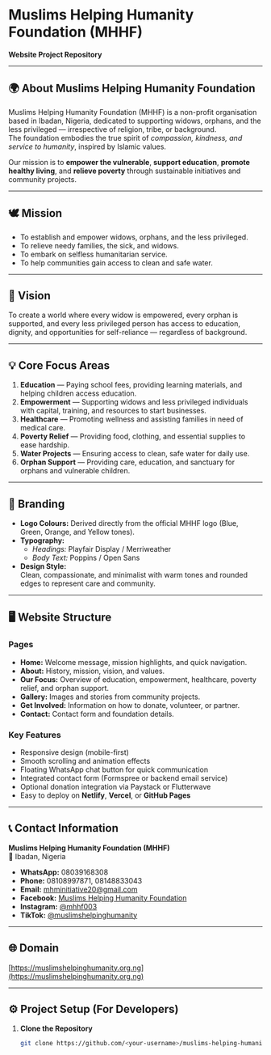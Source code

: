# Muslims Helping Humanity Foundation (MHHF)

**Website Project Repository**

---

## 🌍 About Muslims Helping Humanity Foundation

Muslims Helping Humanity Foundation (MHHF) is a non-profit organisation based in Ibadan, Nigeria, dedicated to supporting widows, orphans, and the less privileged — irrespective of religion, tribe, or background.  
The foundation embodies the true spirit of *compassion, kindness, and service to humanity*, inspired by Islamic values.

Our mission is to **empower the vulnerable**, **support education**, **promote healthy living**, and **relieve poverty** through sustainable initiatives and community projects.

---

## 🕊️ Mission

- To establish and empower widows, orphans, and the less privileged.  
- To relieve needy families, the sick, and widows.  
- To embark on selfless humanitarian service.  
- To help communities gain access to clean and safe water.  

---

## 🌟 Vision

To create a world where every widow is empowered, every orphan is supported, and every less privileged person has access to education, dignity, and opportunities for self-reliance — regardless of background.

---

## 💡 Core Focus Areas

1. **Education** — Paying school fees, providing learning materials, and helping children access education.  
2. **Empowerment** — Supporting widows and less privileged individuals with capital, training, and resources to start businesses.  
3. **Healthcare** — Promoting wellness and assisting families in need of medical care.  
4. **Poverty Relief** — Providing food, clothing, and essential supplies to ease hardship.  
5. **Water Projects** — Ensuring access to clean, safe water for daily use.  
6. **Orphan Support** — Providing care, education, and sanctuary for orphans and vulnerable children.  

---

## 🎨 Branding

- **Logo Colours:** Derived directly from the official MHHF logo (Blue, Green, Orange, and Yellow tones).  
- **Typography:**  
  - *Headings:* Playfair Display / Merriweather  
  - *Body Text:* Poppins / Open Sans  
- **Design Style:**  
  Clean, compassionate, and minimalist with warm tones and rounded edges to represent care and community.

---

## 🖥️ Website Structure

### Pages
- **Home:** Welcome message, mission highlights, and quick navigation.  
- **About:** History, mission, vision, and values.  
- **Our Focus:** Overview of education, empowerment, healthcare, poverty relief, and orphan support.  
- **Gallery:** Images and stories from community projects.  
- **Get Involved:** Information on how to donate, volunteer, or partner.  
- **Contact:** Contact form and foundation details.

### Key Features
- Responsive design (mobile-first)
- Smooth scrolling and animation effects
- Floating WhatsApp chat button for quick communication
- Integrated contact form (Formspree or backend email service)
- Optional donation integration via Paystack or Flutterwave
- Easy to deploy on **Netlify**, **Vercel**, or **GitHub Pages**

---

## 📞 Contact Information

**Muslims Helping Humanity Foundation (MHHF)**  
📍 Ibadan, Nigeria  

- **WhatsApp:** 08039168308  
- **Phone:** 08108997871, 08148833043  
- **Email:** mhminitiative20@gmail.com  
- **Facebook:** [Muslims Helping Humanity Foundation](https://facebook.com)  
- **Instagram:** [@mhhf003](https://instagram.com/mhhf003)  
- **TikTok:** [@muslimshelpinghumanity](https://tiktok.com/@muslimshelpinghumanity)  

---

## 🌐 Domain

[https://muslimshelpinghumanity.org.ng](https://muslimshelpinghumanity.org.ng)

---

## ⚙️ Project Setup (For Developers)

1. **Clone the Repository**
   ```bash
   git clone https://github.com/<your-username>/muslims-helping-humanity-foundation.git
